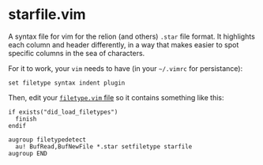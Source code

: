 # starfile.vim

A syntax file for vim for the relion (and others) `.star` file format. It highlights each column and header differently, in a way that makes easier to spot specific columns in the sea of characters.

For it to work, your `vim` needs to have (in your `~/.vimrc` for persistance):

```vim
set filetype syntax indent plugin
```

Then, edit your [`filetype.vim` file](https://vim.fandom.com/wiki/Filetype.vim#File_locations) so it contains something like this:

```vim
if exists("did_load_filetypes")
  finish
endif

augroup filetypedetect
  au! BufRead,BufNewFile *.star setfiletype starfile
augroup END
```
